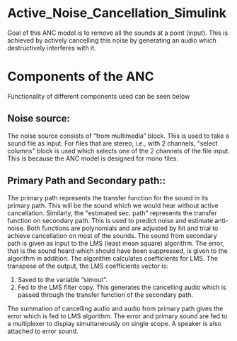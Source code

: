 # Active_Noise_Cancellation_Simulink

Goal of this ANC model is to remove all the sounds at a point (input). This is achieved by actively cancelling this noise by generating an audio which destructively interferes with it. 

# Components of the ANC
Functionality of different components used can be seen below

## Noise source:
  The noise source consists of “from multimedia” block. This is used to take a sound file as input. For files that are stereo, i.e., with 2 channels, "select columns" block is used which selects one of the 2 channels of the file input. This is because the ANC model is designed for mono files.
  
## Primary Path and Secondary path::
  The primary path represents the transfer function for the sound in its primary path. This will be the sound which we would hear without active cancellation. Similarly, the "estimated sec. path" represents the transfer function on secondary path. This is used to predict noise and estimate anti-noise. Both functions are polynomials and are adjusted by hit and trial to achieve cancellation on most of the sounds.
  The sound from secondary path is given as input to the LMS (least mean square) algorithm. The error, that is the sound heard which should have been suppressed, is given to the algorithm in addition. The algorithm calculates coefficients for LMS. The transpose of the output, the LMS coefficients vector is:
1)	Saved to the variable “simout”.
2)	Fed to the LMS filter copy. This generates the cancelling audio which is passed through the transfer function of the secondary path.

The summation of cancelling audio and audio from primary path gives the error which is fed to LMS algorithm. The error and primary sound are fed to a multiplexer to display simultaneously on single scope. A speaker is also attached to error sound.
